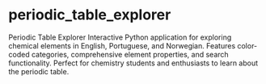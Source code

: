 # periodic_table_explorer
Periodic Table Explorer Interactive Python application for exploring chemical elements in English, Portuguese, and Norwegian. Features color-coded categories, comprehensive element properties, and search functionality. Perfect for chemistry students and enthusiasts to learn about the periodic table.
